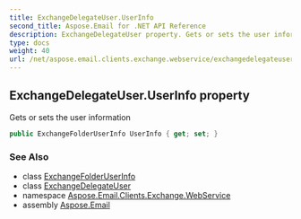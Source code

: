 ```yaml
---
title: ExchangeDelegateUser.UserInfo
second_title: Aspose.Email for .NET API Reference
description: ExchangeDelegateUser property. Gets or sets the user information
type: docs
weight: 40
url: /net/aspose.email.clients.exchange.webservice/exchangedelegateuser/userinfo/
---
```

## ExchangeDelegateUser.UserInfo property

Gets or sets the user information

```csharp
public ExchangeFolderUserInfo UserInfo { get; set; }
```

### See Also

* class [ExchangeFolderUserInfo](../../../aspose.email.clients.exchange/exchangefolderuserinfo/)
* class [ExchangeDelegateUser](../)
* namespace [Aspose.Email.Clients.Exchange.WebService](../../exchangedelegateuser/)
* assembly [Aspose.Email](../../../)



